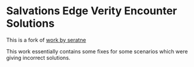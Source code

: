 # Salvations Edge Verity Encounter Solutions

This is a fork of [work by seratne](https://github.com/seratne/salvations-edge-verity)

This work essentially contains some fixes for some scenarios which were giving incorrect solutions.
